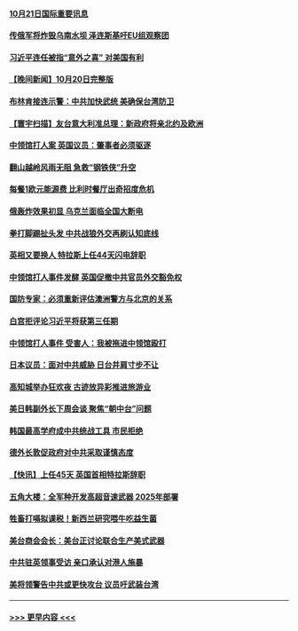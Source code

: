 #### [10月21日国际重要讯息](../pages/prog202/a103556489.md?t=10211850) 
#### [传俄军将炸毁乌南水坝 泽连斯基吁EU组观察团](../pages/prog202/a103556458.md?t=10211850) 
#### [习近平连任被指“意外之喜” 对美国有利](../pages/prog202/a103556452.md?t=10211850) 
#### [【晚间新闻】10月20日完整版](../pages/prog202/a103556303.md?t=10211850) 
#### [布林肯接连示警：中共加快武统 美确保台湾防卫](../pages/prog202/a103556298.md?t=10211850) 
#### [【寰宇扫描】友台意大利准总理：新政府将亲北约及欧洲](../pages/prog202/a103556352.md?t=10211850) 
#### [中领馆打人案 英国议员：肇事者必须驱逐](../pages/prog202/a103556186.md?t=10211850) 
#### [翻山越岭风雨无阻 急救“钢铁侠”升空](../pages/prog202/a103556208.md?t=10211850) 
#### [每餐1欧元能源费 比利时餐厅出奇招度危机](../pages/prog202/a103556200.md?t=10211850) 
#### [俄轰炸效果初显 乌克兰面临全国大断电](../pages/prog202/a103556188.md?t=10211850) 
#### [拳打脚踢扯头发 中共战狼外交再刷认知底线](../pages/prog202/a103556192.md?t=10211850) 
#### [英相又要换人 特拉斯上任44天闪电辞职](../pages/prog202/a103556184.md?t=10211850) 
#### [中领馆打人事件发酵 英国促撤中共官员外交豁免权](../pages/prog202/a103556020.md?t=10211850) 
#### [国防专家：必须重新评估澳洲警方与北京的关系](../pages/prog202/a103556051.md?t=10211850) 
#### [白宫拒评论习近平将获第三任期](../pages/prog202/a103556015.md?t=10211850) 
#### [中领馆打人事件 受害人：我被拖进中领馆殴打](../pages/prog202/a103556031.md?t=10211850) 
#### [日本议员：面对中共威胁 日台并肩寸步不让](../pages/prog202/a103556039.md?t=10211850) 
#### [高知城举办狂欢夜 古迹放异彩推进旅游业](../pages/prog202/a103556041.md?t=10211850) 
#### [美日韩副外长下周会谈 聚焦“朝中台”问题](../pages/prog202/a103555997.md?t=10211850) 
#### [韩国最高学府成中共统战工具 市民拒绝](../pages/prog202/a103556027.md?t=10211850) 
#### [德外长敦促政府对中共采取谨慎态度](../pages/prog202/a103556005.md?t=10211850) 
#### [【快讯】上任45天 英国首相特拉斯辞职](../pages/prog202/a103556023.md?t=10211850) 
#### [五角大楼：全军种开发高超音速武器 2025年部署](../pages/prog202/a103555882.md?t=10211850) 
#### [牲畜打嗝拟课税！新西兰研究喂牛吃益生菌](../pages/prog202/a103555856.md?t=10211850) 
#### [美台商会会长：美台正讨论联合生产美式武器](../pages/prog202/a103555855.md?t=10211850) 
#### [中共驻英领事受访 亲口承认对港人施暴](../pages/prog202/a103555838.md?t=10211850) 
#### [美将领警告中共或更快攻台 议员吁武装台湾](../pages/prog202/a103555836.md?t=10211850) 

----
#### [ >>> 更早内容 <<< ](../indexes/prog202-earlier.md)
